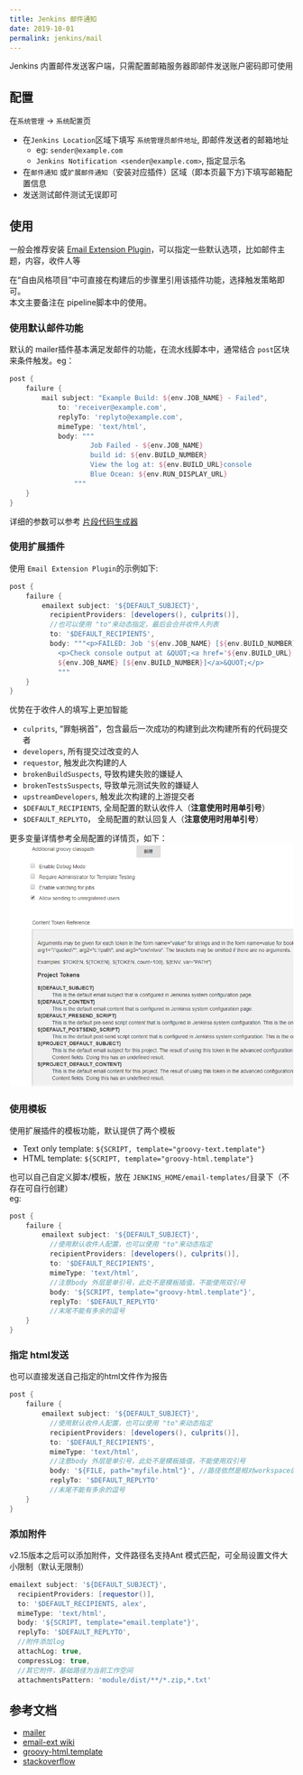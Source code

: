 ```yaml
---
title: Jenkins 邮件通知
date: 2019-10-01
permalink: jenkins/mail
---
```


Jenkins 内置邮件发送客户端，只需配置邮箱服务器即邮件发送账户密码即可使用
## 配置
在`系统管理` -> `系统配置`页
- 在`Jenkins Location`区域下填写 `系统管理员邮件地址`, 即邮件发送者的邮箱地址
    - eg: `sender@example.com`
    - `Jenkins Notification <sender@example.com>`, 指定显示名
- 在`邮件通知` 或`扩展邮件通知`（安装对应插件）区域（即本页最下方)下填写邮箱配置信息
- 发送测试邮件测试无误即可

## 使用
一般会推荐安装 [Email Extension Plugin](https://jenkins.io/doc/pipeline/steps/email-ext/)，可以指定一些默认选项，比如邮件主题，内容，收件人等

在“自由风格项目”中可直接在构建后的步骤里引用该插件功能，选择触发策略即可。  
本文主要备注在 pipeline脚本中的使用。

### 使用默认邮件功能
默认的 mailer插件基本满足发邮件的功能，在流水线脚本中，通常结合 `post`区块来条件触发。eg：

```groovy
post {
    failure {
        mail subject: "Example Build: ${env.JOB_NAME} - Failed", 
            to: 'receiver@example.com', 
            replyTo: 'replyto@example.com', 
            mimeType: 'text/html',
            body: """
                    Job Failed - ${env.JOB_NAME} 
                    build id: ${env.BUILD_NUMBER}
                    View the log at: ${env.BUILD_URL}console
                    Blue Ocean: ${env.RUN_DISPLAY_URL}
                """
    }
}
```
详细的参数可以参考 [片段代码生成器](/jenkins/pipeline-syntax/#代码片段生成器) 

### 使用扩展插件
使用 `Email Extension Plugin`的示例如下:
```groovy
post {
    failure {
        emailext subject: '${DEFAULT_SUBJECT}',
          recipientProviders: [developers(), culprits()], 
          //也可以使用 "to"来动态指定，最后会合并收件人列表
          to: '$DEFAULT_RECIPIENTS',
          body: """<p>FAILED: Job '${env.JOB_NAME} [${env.BUILD_NUMBER}]':</p>
            <p>Check console output at &QUOT;<a href='${env.BUILD_URL}'>
            ${env.JOB_NAME} [${env.BUILD_NUMBER}]</a>&QUOT;</p>
            """
    }
}

```
优势在于收件人的填写上更加智能
- `culprits`, “罪魁祸首”，包含最后一次成功的构建到此次构建所有的代码提交者
- `developers`, 所有提交过改变的人
- `requestor`, 触发此次构建的人
- `brokenBuildSuspects`, 导致构建失败的嫌疑人
- `brokenTestsSuspects`, 导致单元测试失败的嫌疑人
- `upstreamDevelopers`, 触发此次构建的上游提交者
- `$DEFAULT_RECIPIENTS`, 全局配置的默认收件人（**注意使用时用单引号**）
- `$DEFAULT_REPLYTO`， 全局配置的默认回复人（**注意使用时用单引号**）

更多变量详情参考全局配置的详情页，如下：
![mailext_var](./images/mailext_var.png)

### 使用模板
使用扩展插件的模板功能，默认提供了两个模板
- Text only template: `${SCRIPT, template="groovy-text.template"}`
- HTML template: `${SCRIPT, template="groovy-html.template"}`

也可以自己自定义脚本/模板，放在 `JENKINS_HOME/email-templates/`目录下（不存在可自行创建）  
eg:
```groovy
post {
    failure {
        emailext subject: '${DEFAULT_SUBJECT}',
          //使用默认收件人配置，也可以使用 "to"来动态指定
          recipientProviders: [developers(), culprits()], 
          to: '$DEFAULT_RECIPIENTS',
          mimeType: 'text/html',
          //注意body 外层是单引号，此处不是模板插值，不能使用双引号
          body: '${SCRIPT, template="groovy-html.template"}',
          replyTo: '$DEFAULT_REPLYTO'
          //末尾不能有多余的逗号
    }
}
```

### 指定 html发送
也可以直接发送自己指定的html文件作为报告
```groovy
post {
    failure {
        emailext subject: '${DEFAULT_SUBJECT}',
          //使用默认收件人配置，也可以使用 "to"来动态指定
          recipientProviders: [developers(), culprits()], 
          to: '$DEFAULT_RECIPIENTS',
          mimeType: 'text/html',
          //注意body 外层是单引号，此处不是模板插值，不能使用双引号
          body: '${FILE, path="myfile.html"}', //路径依然是相对workspace的路径
          replyTo: '$DEFAULT_REPLYTO'
          //末尾不能有多余的逗号
    }
}
```

### 添加附件
v2.15版本之后可以添加附件，文件路径名支持Ant 模式匹配，可全局设置文件大小限制（默认无限制）
```groovy
emailext subject: '${DEFAULT_SUBJECT}',
  recipientProviders: [requestor()], 
  to: '$DEFAULT_RECIPIENTS, alex',
  mimeType: 'text/html',
  body: '${SCRIPT, template="email.template"}',
  replyTo: '$DEFAULT_REPLYTO',
  //附件添加log
  attachLog: true,
  compressLog: true,
  //其它附件，基础路径为当前工作空间
  attachmentsPattern: 'module/dist/**/*.zip,*.txt'
```

## 参考文档
- [mailer](https://github.com/jenkinsci/mailer-plugin)
- [email-ext wiki](https://wiki.jenkins.io/display/JENKINS/Email-ext+plugin#Email-extplugin-PipelineExamples)
- [groovy-html.template](https://github.com/jenkinsci/email-ext-plugin/blob/master/src/main/resources/hudson/plugins/emailext/templates/groovy-html.template)
- [stackoverflow](https://stackoverflow.com/questions/37169100/use-jenkins-mailer-inside-pipeline-workflow/39499554#39499554)